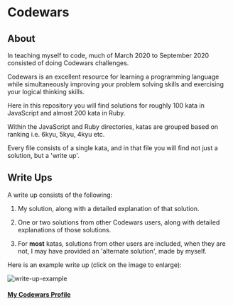 # Codewars

## About

In teaching myself to code, much of March 2020 to September 2020 consisted of doing Codewars challenges. 

Codewars is an excellent resource for learning a programming language while simultaneously improving your problem solving skills and exercising your logical thinking skills.

Here in this repository you will find solutions for roughly 100 kata in JavaScript and almost 200 kata in Ruby.

Within the JavaScript and Ruby directories, katas are grouped based on ranking i.e. 6kyu, 5kyu, 4kyu etc.

Every file consists of a single kata, and in that file you will find not just a solution, but a 'write up'.

## Write Ups

A write up consists of the following:

1) My solution, along with a detailed explanation of that solution.

2) One or two solutions from other Codewars users, along with detailed explanations of those solutions.

3) For **most** katas, solutions from other users are included, when they are not, I may have provided an 'alternate solution', made by myself.

Here is an example write up (click on the image to enlarge):

![write-up-example](https://user-images.githubusercontent.com/71923215/95463577-33390600-0979-11eb-8acd-010c082ce0bd.jpg)

#### [My Codewars Profile](https://www.codewars.com/users/mjsspencer)
